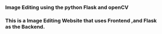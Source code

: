 ### Image Editing using the python Flask and openCV 
### This is a Image Editing Website that uses Frontend ,and Flask as the Backend.
